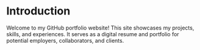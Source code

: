 # Introduction
Welcome to my GitHub portfolio website! This site showcases my projects, skills, and experiences. It serves as a digital resume and portfolio for potential employers, collaborators, and clients.

